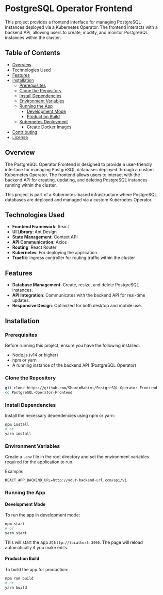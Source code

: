 # PostgreSQL Operator Frontend

This project provides a frontend interface for managing PostgreSQL instances deployed via a Kubernetes Operator. The frontend interacts with a backend API, allowing users to create, modify, and monitor PostgreSQL instances within the cluster.

## Table of Contents

- [Overview](#overview)
- [Technologies Used](#technologies-used)
- [Features](#features)
- [Installation](#installation)
  - [Prerequisites](#prerequisites)
  - [Clone the Repository](#clone-the-repository)
  - [Install Dependencies](#install-dependencies)
  - [Environment Variables](#environment-variables)
  - [Running the App](#running-the-app)
    - [Development Mode](#development-mode)
    - [Production Build](#production-build)
  - [Kubernetes Deployment](#kubernetes-deployment)
    - [Create Docker Images](#create-docker-images)
- [Contributing](#contributing)
- [License](#license)

## Overview

The PostgreSQL Operator Frontend is designed to provide a user-friendly interface for managing PostgreSQL databases deployed through a custom Kubernetes Operator. The frontend allows users to interact with the backend API for creating, updating, and deleting PostgreSQL instances running within the cluster.

This project is part of a Kubernetes-based infrastructure where PostgreSQL databases are deployed and managed via a custom Kubernetes Operator.

## Technologies Used

- **Frontend Framework**: React
- **UI Library**: Ant Design
- **State Management**: Context API
- **API Communication**: Axios
- **Routing**: React Router
- **Kubernetes**: For deploying the application
- **Traefik**: Ingress controller for routing traffic within the cluster

## Features

- **Database Management**: Create, resize, and delete PostgreSQL instances.
- **API Integration**: Communicates with the backend API for real-time updates.
- **Responsive Design**: Optimized for both desktop and mobile use.

## Installation

### Prerequisites

Before running this project, ensure you have the following installed:

- Node.js (v14 or higher)
- npm or yarn
- A running instance of the backend API (PostgreSQL Operator)

### Clone the Repository

```bash
git clone https://github.com/ShamimRahimi/PostgreSQL-Operator-Frontend.git
cd PostgreSQL-Operator-Frontend
```
### Install Dependencies

Install the necessary dependencies using npm or yarn:

```bash
npm install
# or
yarn install
```
### Environment Variables

Create a `.env` file in the root directory and set the environment variables required for the application to run.

Example:

```env
REACT_APP_BACKEND_URL=http://your-backend-url.com/api/v1
```
### Running the App

#### Development Mode

To run the app in development mode:

```bash
npm start
# or
yarn start
```
This will start the app at `http://localhost:3000`. The page will reload automatically if you make edits.

#### Production Build

To build the app for production:

```bash
npm run build
# or
yarn build
```
